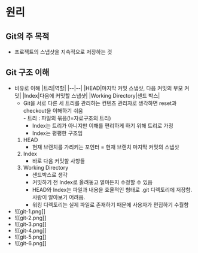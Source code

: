 # 원리

## Git의 주 목적
- 프로젝트의 스냅샷을 지속적으로 저장하는 것

## Git 구조 이해
- 비유로 이해
|트리|역할|
|--|--|
|HEAD|마지막 커밋 스냅샷, 다음 커밋의 부모 커밋|
|Index|다음에 커밋할 스냅샷|
|Working Directory|샌드 박스|
	- Git을 서로 다른 세 트리를 관리하는 컨텐츠 관리자로 생각하면 reset과 checkout을 이해하기 쉬움	
	​- 트리 : 파일의 묶음(!=자료구조의 트리)
		- Index는 트리가 아니지만 이해를 편리하게 하기 위해 트리로 가정
		- Index는 평평한 구조임
	1. HEAD
		- 현재 브랜치를 가리키는 포인터 = 현재 브랜치 마지막 커밋의 스냅샷
	2. Index
		- 바로 다음 커밋할 사항들
	3. Working Directory
		- 샌드박스로 생각
		- 커밋하기 전 Index로 올려놓고 얼마든지 수정할 수 있음
		- HEAD와 Index는 파일과 내용을 효율적인 형태로 .git 디렉토리에 저장함. 사람이 알아보기 어려움.
		- 워킹 디렉토리는 실제 파일로 존재하기 때문에 사용자가 편집하기 수월함
- ![[git-1.png]]
- ![[git-2.png]]
- ![[git-3.png]]
- ![[git-4.png]]
- ![[git-5.png]]
- ![[git-6.png]]